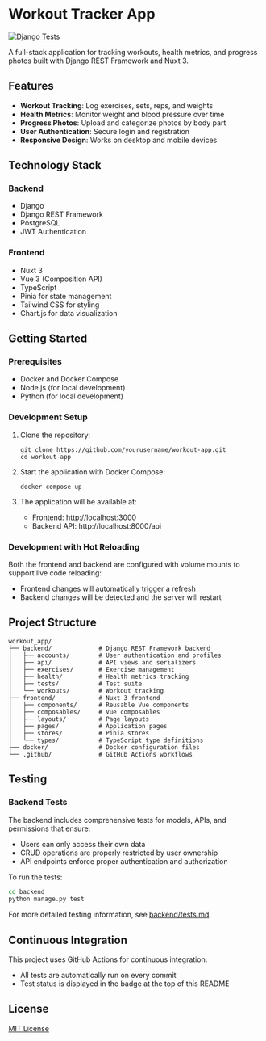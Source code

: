 # Workout Tracker App

[![Django Tests](https://github.com/yourusername/workout_app/actions/workflows/django-tests.yml/badge.svg)](https://github.com/yourusername/workout_app/actions/workflows/django-tests.yml)

A full-stack application for tracking workouts, health metrics, and progress photos built with Django REST Framework and Nuxt 3.

## Features

- **Workout Tracking**: Log exercises, sets, reps, and weights
- **Health Metrics**: Monitor weight and blood pressure over time
- **Progress Photos**: Upload and categorize photos by body part
- **User Authentication**: Secure login and registration
- **Responsive Design**: Works on desktop and mobile devices

## Technology Stack

### Backend
- Django
- Django REST Framework
- PostgreSQL
- JWT Authentication

### Frontend
- Nuxt 3
- Vue 3 (Composition API)
- TypeScript
- Pinia for state management
- Tailwind CSS for styling
- Chart.js for data visualization

## Getting Started

### Prerequisites
- Docker and Docker Compose
- Node.js (for local development)
- Python (for local development)

### Development Setup

1. Clone the repository:
   ```
   git clone https://github.com/yourusername/workout-app.git
   cd workout-app
   ```

2. Start the application with Docker Compose:
   ```
   docker-compose up
   ```

3. The application will be available at:
   - Frontend: http://localhost:3000
   - Backend API: http://localhost:8000/api

### Development with Hot Reloading

Both the frontend and backend are configured with volume mounts to support live code reloading:

- Frontend changes will automatically trigger a refresh
- Backend changes will be detected and the server will restart

## Project Structure

```
workout_app/
├── backend/             # Django REST Framework backend
│   ├── accounts/        # User authentication and profiles
│   ├── api/             # API views and serializers
│   ├── exercises/       # Exercise management
│   ├── health/          # Health metrics tracking
│   ├── tests/           # Test suite
│   └── workouts/        # Workout tracking
├── frontend/            # Nuxt 3 frontend
│   ├── components/      # Reusable Vue components
│   ├── composables/     # Vue composables
│   ├── layouts/         # Page layouts
│   ├── pages/           # Application pages
│   ├── stores/          # Pinia stores
│   └── types/           # TypeScript type definitions
├── docker/              # Docker configuration files
└── .github/             # GitHub Actions workflows
```

## Testing

### Backend Tests

The backend includes comprehensive tests for models, APIs, and permissions that ensure:

- Users can only access their own data
- CRUD operations are properly restricted by user ownership
- API endpoints enforce proper authentication and authorization

To run the tests:

```bash
cd backend
python manage.py test
```

For more detailed testing information, see [backend/tests.md](backend/tests.md).

## Continuous Integration

This project uses GitHub Actions for continuous integration:

- All tests are automatically run on every commit
- Test status is displayed in the badge at the top of this README

## License

[MIT License](LICENSE)